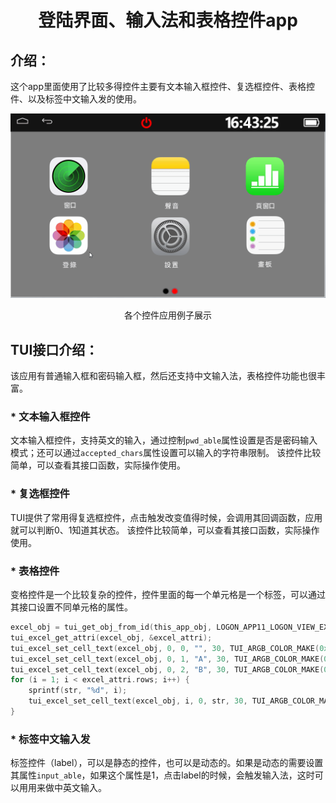<h1 align="center"> 登陆界面、输入法和表格控件app </h1>

## 介绍：
这个app里面使用了比较多得控件主要有文本输入框控件、复选框控件、表格控件、以及标签中文输入发的使用。

<p align="center">
<img src="https://github.com/TUISYS/image/raw/main/logon.gif">
</p>
<p align="center">
各个控件应用例子展示
</p>

## TUI接口介绍：
该应用有普通输入框和密码输入框，然后还支持中文输入法，表格控件功能也很丰富。

### * 文本输入框控件
文本输入框控件，支持英文的输入，通过控制```pwd_able```属性设置是否是密码输入模式；还可以通过```accepted_chars```属性设置可以输入的字符串限制。
该控件比较简单，可以查看其接口函数，实际操作使用。

### * 复选框控件
TUI提供了常用得复选框控件，点击触发改变值得时候，会调用其回调函数，应用就可以判断0、1知道其状态。
该控件比较简单，可以查看其接口函数，实际操作使用。

### * 表格控件
变格控件是一个比较复杂的控件，控件里面的每一个单元格是一个标签，可以通过其接口设置不同单元格的属性。
``` c
excel_obj = tui_get_obj_from_id(this_app_obj, LOGON_APP11_LOGON_VIEW_EXCEL_208);
tui_excel_get_attri(excel_obj, &excel_attri);
tui_excel_set_cell_text(excel_obj, 0, 0, "", 30, TUI_ARGB_COLOR_MAKE(0xff, 0x7f, 0x7f, 0x7f), TUI_LABEL_ALIGN_CENTER, TUI_LABEL_LONG_SROLL_CIRC, 0xFFDFDFDF);
tui_excel_set_cell_text(excel_obj, 0, 1, "A", 30, TUI_ARGB_COLOR_MAKE(0xff, 0x7f, 0x7f, 0x7f), TUI_LABEL_ALIGN_CENTER, TUI_LABEL_LONG_SROLL_CIRC, 0xFFDFDFDF);
tui_excel_set_cell_text(excel_obj, 0, 2, "B", 30, TUI_ARGB_COLOR_MAKE(0xff, 0x7f, 0x7f, 0x7f), TUI_LABEL_ALIGN_CENTER, TUI_LABEL_LONG_SROLL_CIRC, 0xFFDFDFDF);
for (i = 1; i < excel_attri.rows; i++) {
	sprintf(str, "%d", i);
	tui_excel_set_cell_text(excel_obj, i, 0, str, 30, TUI_ARGB_COLOR_MAKE(0xff, 0x7f, 0x7f, 0x7f), TUI_LABEL_ALIGN_CENTER, TUI_LABEL_LONG_SROLL_CIRC, 0xFFDFDFDF);
}
```

### * 标签中文输入发
标签控件（label），可以是静态的控件，也可以是动态的。如果是动态的需要设置其属性```input_able```，如果这个属性是1，点击label的时候，会触发输入法，这时可以用用来做中英文输入。




